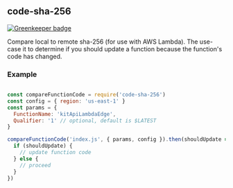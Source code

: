 ## code-sha-256

[![Greenkeeper badge](https://badges.greenkeeper.io/unshift/code-sha-256.svg)](https://greenkeeper.io/)

Compare local to remote sha-256 (for use with AWS Lambda). The use-case it to determine if you should update a function because the function's code has changed.

### Example

```js

const compareFunctionCode = require('code-sha-256')
const config = { region: 'us-east-1' }
const params = { 
  FunctionName: 'kitApiLambdaEdge',
  Qualifier: '1' // optional, default is $LATEST
}

compareFunctionCode('index.js', { params, config }).then(shouldUpdate => {
  if (shouldUpdate) {
    // update function code
  } else {
    // proceed
  }
})
